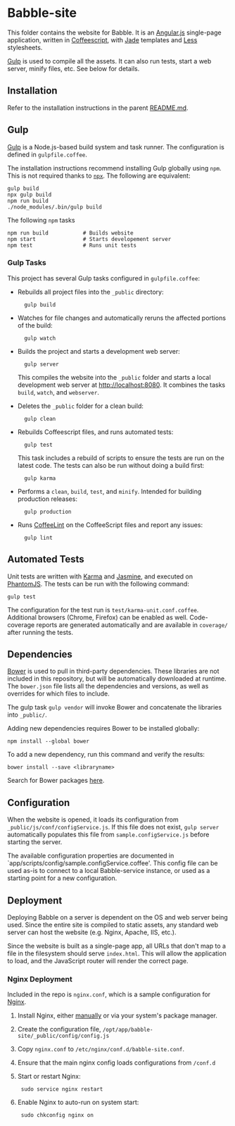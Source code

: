# Babble-site

This folder contains the website for Babble.  It is an [Angular.js](http://angularjs.org/) single-page application, written in [Coffeescript](http://coffeescript.org/), with [Jade](http://jade-lang.com/) templates and [Less](http://lesscss.org/) stylesheets.

[Gulp](http://gulpjs.com/) is used to compile all the assets.  It can also run tests, start a web server, minify files, etc.  See below for details.

## Installation

Refer to the installation instructions in the parent [README.md](../README.md).

## Gulp

[Gulp](http://gulpjs.com/) is a Node.js-based build system and task runner.  The configuration is defined in `gulpfile.coffee`.

The installation instructions recommend installing Gulp globally using `npm`.  This is not required thanks to [`npx`](https://blog.npmjs.org/post/162869356040/introducing-npx-an-npm-package-runner).  The following are equivalent:

    gulp build
    npx gulp build
    npm run build
    ./node_modules/.bin/gulp build

The following `npm` tasks

    npm run build           # Builds website
    npm start               # Starts developement server
    npm test                # Runs unit tests

### Gulp Tasks

This project has several Gulp tasks configured in `gulpfile.coffee`:

* Rebuilds all project files into the `_public` directory:

        gulp build

* Watches for file changes and automatically reruns the affected portions of the build:

        gulp watch

* Builds the project and starts a development web server:

        gulp server

    This compiles the website into the `_public` folder and starts a local development web server at [http://localhost:8080]().  It combines the tasks `build`, `watch`, and `webserver`.

* Deletes the `_public` folder for a clean build:

        gulp clean

* Rebuilds Coffeescript files, and runs automated tests:

        gulp test

    This task includes a rebuild of scripts to ensure the tests are run on the latest code.  The tests can also be run without doing a build first:

        gulp karma

* Performs a `clean`, `build`, `test`, and `minify`.  Intended for building production releases:

        gulp production

* Runs [CoffeeLint](http://www.coffeelint.org/) on the CoffeeScript files and report any issues:

        gulp lint


## Automated Tests

Unit tests are written with [Karma](https://karma-runner.github.io/3.0/index.html) and [Jasmine](https://jasmine.github.io/), and executed on [PhantomJS](http://phantomjs.org/).  The tests can be run with the following command:

    gulp test

The configuration for the test run is `test/karma-unit.conf.coffee`.  Additional browsers (Chrome, Firefox) can be enabled as well.  Code-coverage reports are generated automatically and are available in `coverage/` after running the tests.

## Dependencies

[Bower](http://bower.io/) is used to pull in third-party dependencies.  These libraries are not included in this repository, but will be automatically downloaded at runtime.  The `bower.json` file lists all the dependencies and versions, as well as overrides for which files to include.

The gulp task `gulp vendor` will invoke Bower and concatenate the libraries into `_public/`.

Adding new dependencies requires Bower to be installed globally:

    npm install --global bower

To add a new dependency, run this command and verify the results:

    bower install --save <libraryname>

Search for Bower packages [here](http://bower.io/search/).

## Configuration

When the website is opened, it loads its configuration from `_public/js/conf/configService.js`. If this file does not exist, `gulp server` automatically populates this file from `sample.configService.js` before starting the server.

The available configuration properties are documented in `app/scripts/config/sample.configService.coffee'.  This config file can be used as-is to connect to a local Babble-service instance, or used as a starting point for a new configuration.

## Deployment

Deploying Babble on a server is dependent on the OS and web server being used.  Since the entire site is compiled to static assets, any standard web server can host the website (e.g. Nginx, Apache, IIS, etc.).

Since the website is built as a single-page app, all URLs that don't map to a file in the filesystem should serve `index.html`.  This will allow the application to load, and the JavaScript router will render the correct page.

### Nginx Deployment

Included in the repo is `nginx.conf`, which is a sample configuration for [Nginx](http://nginx.org/).

1. Install Nginx, either [manually](http://nginx.org/en/download.html) or via your system's package manager.

2. Create the configuration file, `/opt/app/babble-site/_public/config/config.js`

3. Copy `nginx.conf` to `/etc/nginx/conf.d/babble-site.conf`.

4. Ensure that the main nginx config loads configurations from `/conf.d`

5. Start or restart Nginx:

        sudo service nginx restart

6. Enable Nginx to auto-run on system start:

        sudo chkconfig nginx on

